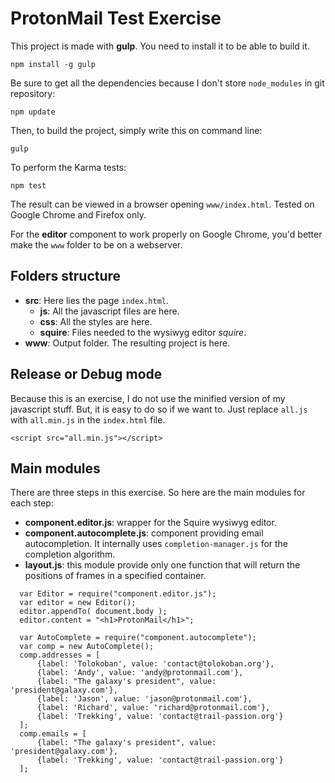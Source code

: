 # ProtonMail Test Exercise

This project is made with __gulp__. You need to install it to be able to build it.

```
npm install -g gulp
```

Be sure to get all the dependencies because I don't store `node_modules` in git repository:

```
npm update
```

Then, to build the project, simply write this on command line:

```
gulp
```

To perform the Karma tests:

```
npm test
```

The result can be viewed in a browser opening `www/index.html`.
Tested on Google Chrome and Firefox only.

For the __editor__ component to work properly on Google Chrome, you'd better make the `www` folder to be on a webserver.


## Folders structure

* __src__: Here lies the page `index.html`.
  * __js__: All the javascript files are here.
  * __css__: All the styles are here.
  * __squire__: Files needed to the wysiwyg editor _squire_.
* __www__: Output folder. The resulting project is here.


## Release or Debug mode

Because this is an exercise, I do not use the minified version of my javascript stuff. But, it is easy to do so if we want to. Just replace `all.js` with `all.min.js` in the `index.html` file.

```
<script src="all.min.js"></script>
```

## Main modules

There are three steps in this exercise. So here are the main modules for each step:

* __component.editor.js__: wrapper for the Squire wysiwyg editor.
* __component.autocomplete.js__: component providing email autocompletion.
  It internally uses `completion-manager.js` for the completion algorithm.
* __layout.js__: this module provide only one function that will return the positions of frames in a specified container.

```
  var Editor = require("component.editor.js");
  var editor = new Editor();
  editor.appendTo( document.body );
  editor.content = "<h1>ProtonMail</h1>";  
```

```
  var AutoComplete = require("component.autocomplete");
  var comp = new AutoComplete();
  comp.addresses = [
      {label: 'Tolokoban', value: 'contact@tolokoban.org'},
      {label: 'Andy', value: 'andy@protonmail.com'},
      {label: "The galaxy's president", value: 'president@galaxy.com'},
      {label: 'Jason', value: 'jason@protonmail.com'},
      {label: 'Richard', value: 'richard@protonmail.com'},
      {label: 'Trekking', value: 'contact@trail-passion.org'}
  ];
  comp.emails = [
      {label: "The galaxy's president", value: 'president@galaxy.com'},
      {label: 'Trekking', value: 'contact@trail-passion.org'}
  ];  
```
